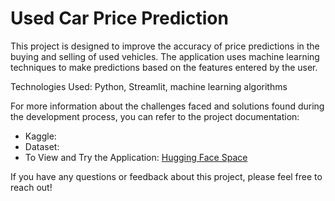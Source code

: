# Used Car Price Prediction
This project is designed to improve the accuracy of price predictions in the buying and selling of used vehicles. The application uses machine learning techniques to make predictions based on the features entered by the user.

Technologies Used: Python, Streamlit, machine learning algorithms

For more information about the challenges faced and solutions found during the development process, you can refer to the project documentation:

- Kaggle: 
- Dataset: 
- To View and Try the Application: [Hugging Face Space](https://huggingface.co/spaces/hanifekaptan/Used_Car_Price_Prediction_BC)

If you have any questions or feedback about this project, please feel free to reach out!
